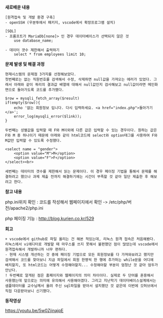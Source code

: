 **새로배운 내용**

    [원격접속 및 개발 환경 구축]
    - openSSH (우분투에서 패키지, vscode에서 확장프로그램 설치)
    
    [SQL]
    - 프롬프트가 MariaDb[none]> 인 경우 데이터베이스가 선택되지 않은 것
        use database_name;

    - 데이터 갯수 제한해서 출력하기
        select * from employees limit 10;

**문제 발생 및 해결 과정**

    현재시스템의 문제점 3가지를 선정해보았다. 
    첫번째로는 없는 직원번호를 검색해서 수정, 삭제하면 null값을 가져오는 에러가 있었다. 그래서 아래와 같이 쿼리의 결과값 배열에 대해서 null값인지 검사해보고 null값이라면 메인화면으로 돌아가도록 코드를 추가했다.

    $row = mysqli_fetch_array($result)
    if(empty($row)){
        echo '없는 회원정보 입니다. 다시 입력하세요. <a href="index.php">돌아가기</a>';
        error_log(mysqli_error($link));
    }
    
    두번째는 성별값을 입력할 때 F와 M이외에 다른 값은 입력할 수 있는 경우이다. 원하는 값은 F와 M 중 하나이기 때문에 아래와 같이 html코드에 select와 option태그를 사용하여 F와 M값만 입력할 수 있도록 수정했다.
    
    <select name = "gender">
        <option value="M">M</option>
        <option value="F">F</option>
    </select><br>

    세번째는 데이터의 갯수를 제한해서 읽는 문제이다. 이 경우 페이징 기법을 통해서 문제를 해결하려고 했으나 과제 제출 전까지 해결하기에는 시간이 부족할 것 같아 일단 제출한 후 해보려고 한다.

**참고 내용** 

php.ini위치 확인 : <?php phpinfo() ?>코드를 작성해서 웹페이지에서 확인 -> /etc/php/버전/apache2/php.ini

php 페이징 기능 : <http://blog.kurien.co.kr/529>

**회고** 

    + vscode에서 github로 파일 올리는 건 해본 적있는데, 리눅스 원격 접속은 처음해봤다. 리눅스에서 vi에디터로 개발할 때 마우스를 쓰지 못해서 불편했던 점이 많았는데 vscode에서 원격접속해서 개발하니까 너무 편하다.
    - 현재 시스템 개선하는 것 중에 페이징 기법으로 모든 회원정보를 다 가져와보려고 했지만 검색해서 코드를 찾아보니 지금 파일에서 회원 한명씩 한 행에 추가하는 while문을 어디에 배치할지, 또 html코드는 어떻게 수정해야할지... 수정해야할 부분이 엄청난 것 같아 엄두가 안난다.
    ! 두번째로 알게된 점은 홈페이지와 웹페이지의 의미 차이이다. 실제로 두 단어를 혼용해서 사용했는데 앞으로는 의미에 유의해서 사용해야겠다. 그리고 지난학기 데이터베이스설계에서는 샘플데이터를 교수님께서 올려 주신 sql파일을 받아서 설치했던 것 같은데 이번에 깃허브에서 직접 다운받아보니 신기했다. 

**동작영상**

<https://youtu.be/5w0ZjinajpE>
